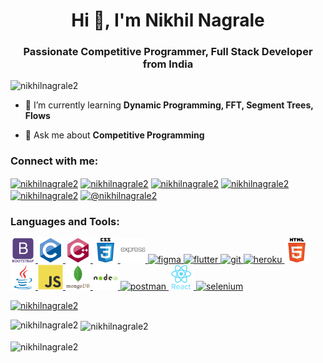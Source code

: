 <h1 align="center">Hi 👋, I'm Nikhil Nagrale</h1>
<h3 align="center">Passionate Competitive Programmer, Full Stack Developer from India</h3>

<p align="left"> <img src="https://komarev.com/ghpvc/?username=nikhilnagrale2&label=Profile%20views&color=0e75b6&style=flat" alt="nikhilnagrale2" /> </p>

- 🌱 I’m currently learning **Dynamic Programming, FFT, Segment Trees, Flows**

- 💬 Ask me about **Competitive Programming**

<h3 align="left">Connect with me:</h3>
<p align="left">
<a href="https://linkedin.com/in/nikhilnagrale2" target="blank"><img align="center" src="https://img.icons8.com/external-justicon-flat-justicon/64/000000/external-linkedin-social-media-justicon-flat-justicon.png" alt="nikhilnagrale2" height="30" width="40" /></a>
<a href="https://www.codechef.com/users/nikhilnagrale2" target="blank"><img align="center" src="https://cdn.codechef.com/sites/default/files/uploads/pictures/811b20a47eac52b10c90ab82e0628e21.png" alt="nikhilnagrale2" height="30" width="40" /></a>
<a href="https://www.hackerrank.com/nikhilnagrale2" target="blank"><img align="center" src="https://upload.wikimedia.org/wikipedia/commons/6/65/HackerRank_logo.png" alt="nikhilnagrale2" height="30" width="40" /></a>
<a href="https://codeforces.com/profile/nikhilnagrale2" target="blank"><img align="center" src="https://codeforces.com/predownloaded/0b/c8/0bc89d9bee888d9d2c0868ef37d33979960abc6f.png" alt="nikhilnagrale2" height="30" width="60" /></a>
<a href="https://www.leetcode.com/nikhilnagrale2" target="blank"><img align="center" src="https://upload.wikimedia.org/wikipedia/commons/1/19/LeetCode_logo_black.png" alt="nikhilnagrale2" height="30" width="40" /></a>
<a href="https://www.hackerearth.com/@nikhilnagrale2" target="blank"><img align="center" src="https://upload.wikimedia.org/wikipedia/commons/e/e8/HackerEarth_logo.png" alt="@nikhilnagrale2" height="30" width="40" /></a>
</p>

<h3 align="left">Languages and Tools:</h3>
<p align="left"> <a href="https://getbootstrap.com" target="_blank"> <img src="https://raw.githubusercontent.com/devicons/devicon/master/icons/bootstrap/bootstrap-plain-wordmark.svg" alt="bootstrap" width="40" height="40"/> </a> <a href="https://www.cprogramming.com/" target="_blank"> <img src="https://raw.githubusercontent.com/devicons/devicon/master/icons/c/c-original.svg" alt="c" width="40" height="40"/> </a> <a href="https://www.w3schools.com/cpp/" target="_blank"> <img src="https://raw.githubusercontent.com/devicons/devicon/master/icons/cplusplus/cplusplus-original.svg" alt="cplusplus" width="40" height="40"/> </a> <a href="https://www.w3schools.com/css/" target="_blank"> <img src="https://raw.githubusercontent.com/devicons/devicon/master/icons/css3/css3-original-wordmark.svg" alt="css3" width="40" height="40"/> </a> <a href="https://expressjs.com" target="_blank"> <img src="https://raw.githubusercontent.com/devicons/devicon/master/icons/express/express-original-wordmark.svg" alt="express" width="40" height="40"/> </a> <a href="https://www.figma.com/" target="_blank"> <img src="https://www.vectorlogo.zone/logos/figma/figma-icon.svg" alt="figma" width="40" height="40"/> </a> <a href="https://flutter.dev" target="_blank"> <img src="https://www.vectorlogo.zone/logos/flutterio/flutterio-icon.svg" alt="flutter" width="40" height="40"/> </a> <a href="https://git-scm.com/" target="_blank"> <img src="https://www.vectorlogo.zone/logos/git-scm/git-scm-icon.svg" alt="git" width="40" height="40"/> </a> <a href="https://heroku.com" target="_blank"> <img src="https://www.vectorlogo.zone/logos/heroku/heroku-icon.svg" alt="heroku" width="40" height="40"/> </a> <a href="https://www.w3.org/html/" target="_blank"> <img src="https://raw.githubusercontent.com/devicons/devicon/master/icons/html5/html5-original-wordmark.svg" alt="html5" width="40" height="40"/> </a> <a href="https://www.java.com" target="_blank"> <img src="https://raw.githubusercontent.com/devicons/devicon/master/icons/java/java-original.svg" alt="java" width="40" height="40"/> </a> <a href="https://developer.mozilla.org/en-US/docs/Web/JavaScript" target="_blank"> <img src="https://raw.githubusercontent.com/devicons/devicon/master/icons/javascript/javascript-original.svg" alt="javascript" width="40" height="40"/> </a> <a href="https://www.mongodb.com/" target="_blank"> <img src="https://raw.githubusercontent.com/devicons/devicon/master/icons/mongodb/mongodb-original-wordmark.svg" alt="mongodb" width="40" height="40"/> </a> <a href="https://nodejs.org" target="_blank"> <img src="https://raw.githubusercontent.com/devicons/devicon/master/icons/nodejs/nodejs-original-wordmark.svg" alt="nodejs" width="40" height="40"/> </a> <a href="https://postman.com" target="_blank"> <img src="https://www.vectorlogo.zone/logos/getpostman/getpostman-icon.svg" alt="postman" width="40" height="40"/> </a> <a href="https://reactjs.org/" target="_blank"> <img src="https://raw.githubusercontent.com/devicons/devicon/master/icons/react/react-original-wordmark.svg" alt="react" width="40" height="40"/> </a> <a href="https://www.selenium.dev" target="_blank"> <img src="https://raw.githubusercontent.com/detain/svg-logos/780f25886640cef088af994181646db2f6b1a3f8/svg/selenium-logo.svg" alt="selenium" width="40" height="40"/> </a> </p>

<p align="left"> <a href="https://github.com/ryo-ma/github-profile-trophy"><img src="https://github-profile-trophy.vercel.app/?username=nikhilnagrale2" alt="nikhilnagrale2" /></a> </p>
<p><img align="left" src="https://github-readme-stats.vercel.app/api/top-langs?username=nikhilnagrale2&show_icons=true&theme=tokyonight&locale=en&layout=compact" alt="nikhilnagrale2" /></p>

<p>&nbsp;<img align="center" src="https://github-readme-stats.vercel.app/api?username=nikhilnagrale2&show_icons=true&theme=tokyonight&locale=en" alt="nikhilnagrale2" /></p>

<p><img align="center" src="https://github-readme-streak-stats.herokuapp.com/?user=nikhilnagrale2&theme=dark" alt="nikhilnagrale2" /></p>
